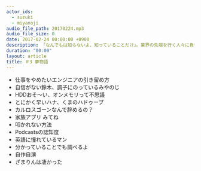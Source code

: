 ```yaml
---
actor_ids:
  - suzuki
  - miyanoji
audio_file_path: 20170224.mp3
audio_file_size: 0
date: 2017-02-24 00:00:00 +0900
description: 「なんでもは知らないよ、知っていることだけ」。業界の先端を行く人々に負い目を感じながら、なんとか食らいつきたい、知りたい盛り30歳。初めて居酒屋Recに挑戦しました！※音質的にお聞き苦しいところ点があります。ご容赦ください。
duration: "00:00"
layout: article
title: ＃3 夢物語
---
```

* 仕事をやめたいエンジニアの引き留め方
* 自信がない鈴木、調子にのっているみやのじ
* HDDおそ〜い、オンメモリって不思議
* とにかく早いハナ、くまのハドゥープ
* カルロスゴーンなんで辞めるの？
* 家族アプリ みてね
* 叩かれない方法
* Podcastsの認知度
* 英語に憧れているマン
* 分かっていることでも調べるよ
* 自作自演
* ざまりんは凄かった
